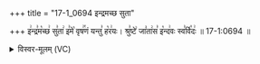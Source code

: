 +++
title = "17-1_0694 इन्द्रमच्छ सुता"

+++
इ꣢न्द्र꣣म꣡च्छ꣢ सु꣣ता꣢ इ꣣मे꣡ वृष꣢꣯णं यन्तु꣣ ह꣡र꣢यः। श्रु꣣ष्टे꣢ जा꣣ता꣢स꣣ इ꣡न्द꣢वः स्व꣣र्वि꣡दः꣢ ॥ 17-1:0694 ॥

<details><summary>विस्वर-मूलम् (VC)</summary>

इन्द्रमच्छ सुता इमे वृषणं यन्तु हरयः । श्रुष्टे जातास इन्दवः स्वर्विदः ॥६९४॥
</details>